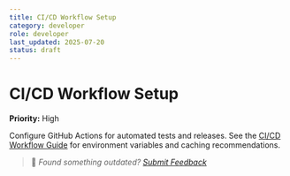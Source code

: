 ```yaml
---
title: CI/CD Workflow Setup
category: developer
role: developer
last_updated: 2025-07-20
status: draft
---
```

# CI/CD Workflow Setup

**Priority:** High

Configure GitHub Actions for automated tests and releases. See the [CI/CD Workflow Guide](../ci-workflow.md) for environment variables and caching recommendations.

> 💬 *Found something outdated? [Submit Feedback](../feedback.md)*
